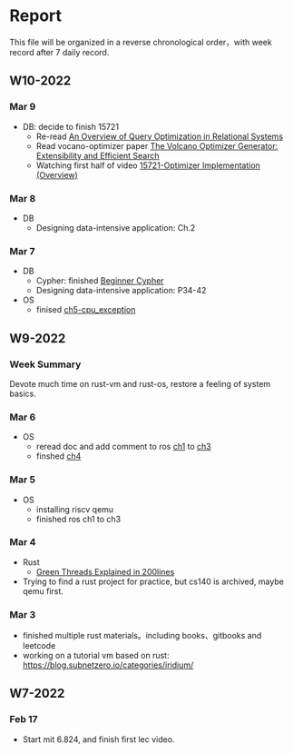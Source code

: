# Report
This file will be organized in a reverse chronological order，with week record after 7 daily record.

## W10-2022
### Mar 9
- DB: decide to finish 15721
  - Re-read [An Overview of Query Optimization in Relational Systems](https://15721.courses.cs.cmu.edu/spring2020/papers/19-optimizer1/chaudhuri-pods1998.pdf)
  - Read vocano-optimizer paper [The Volcano Optimizer Generator: Extensibility and Efficient Search](https://15721.courses.cs.cmu.edu/spring2020/papers/19-optimizer1/graefe-icde1993.pdf)
  - Watching first half of video [15721-Optimizer Implementation (Overview)](https://youtu.be/q4NeEGMoKmc)
### Mar 8
- DB
  - Designing data-intensive application: Ch.2 
### Mar 7
- DB
  - Cypher: finished [Beginner Cypher](https://neo4j.com/developer/cypher/)
  - Designing data-intensive application: P34-42
- OS
  - finised [ch5-cpu_exception](https://os.phil-opp.com/cpu-exceptions/)
## W9-2022
### Week Summary
Devote much time on rust-vm and rust-os, restore a feeling of system basics.
### Mar 6
- OS
  - reread doc and add comment to ros [ch1](https://os.phil-opp.com/freestanding-rust-binary/) to [ch3](https://os.phil-opp.com/vga-text-mode/)
  - finshed [ch4](https://os.phil-opp.com/testing/)
### Mar 5
- OS
  - installing riscv qemu
  - finished ros ch1 to ch3
### Mar 4
- Rust
  - [Green Threads Explained in 200lines](https://cfsamson.gitbook.io/green-threads-explained-in-200-lines-of-rust/)
- Trying to find a rust project for practice, but cs140 is archived, maybe qemu first.
### Mar 3
- finished multiple rust materials。including books、gitbooks and leetcode
- working on a tutorial vm based on rust: https://blog.subnetzero.io/categories/iridium/

## W7-2022
### Feb 17
- Start mit 6.824, and finish first lec video.
